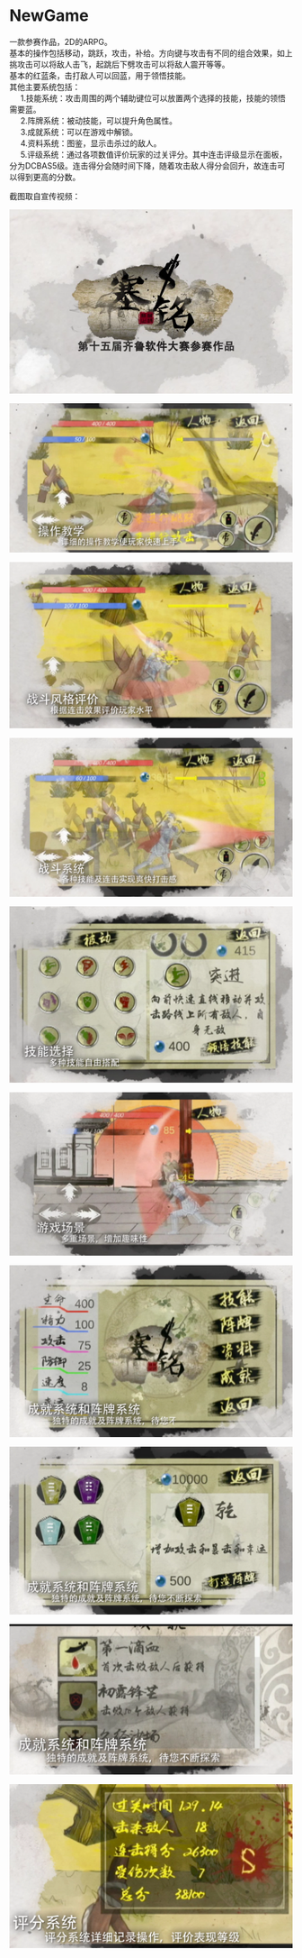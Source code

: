 # NewGame
一款参赛作品，2D的ARPG。<br/>
基本的操作包括移动，跳跃，攻击，补给。方向键与攻击有不同的组合效果，如上挑攻击可以将敌人击飞，起跳后下劈攻击可以将敌人震开等等。<br/>
基本的红蓝条，击打敌人可以回蓝，用于领悟技能。<br/>
其他主要系统包括：<br/>
&nbsp;&nbsp;&nbsp;&nbsp;&nbsp;1.技能系统：攻击周围的两个辅助键位可以放置两个选择的技能，技能的领悟需要蓝。<br/>
&nbsp;&nbsp;&nbsp;&nbsp;&nbsp;2.阵牌系统：被动技能，可以提升角色属性。<br/>
&nbsp;&nbsp;&nbsp;&nbsp;&nbsp;3.成就系统：可以在游戏中解锁。<br/>
&nbsp;&nbsp;&nbsp;&nbsp;&nbsp;4.资料系统：图鉴，显示击杀过的敌人。<br/>
&nbsp;&nbsp;&nbsp;&nbsp;&nbsp;5.评级系统：通过各项数值评价玩家的过关评分。其中连击评级显示在面板，分为DCBAS5级。连击得分会随时间下降，随着攻击敌人得分会回升，故连击可以得到更高的分数。<br/>


截图取自宣传视频：

![图](pic/1.png)

![图](pic/2.png)

![图](pic/3.png)

![图](pic/4.png)

![图](pic/5.png)

![图](pic/6.png)

![图](pic/7.png)

![图](pic/8.png)

![图](pic/9.png)

![图](pic/10.png)
